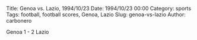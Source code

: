 Title: Genoa vs. Lazio, 1994/10/23
Date: 1994/10/23 00:00
Category: sports
Tags: football, football scores, Genoa, Lazio
Slug: genoa-vs-lazio
Author: carbonero


Genoa 1 - 2 Lazio
